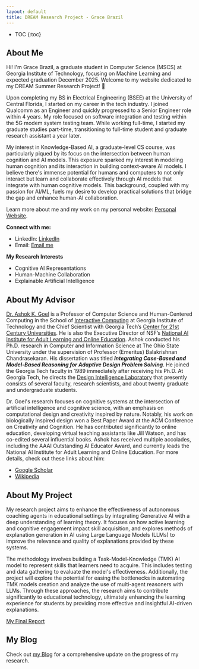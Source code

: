 ```yaml
---
layout: default
title: DREAM Research Project - Grace Brazil
---
```


* TOC
{:toc}

## About Me
Hi! I'm Grace Brazil, a graduate student in Computer Science (MSCS) at Georgia Institute of Technology, focusing on Machine Learning and expected graduation December 2025.  Welcome to my website dedicated to my DREAM Summer Research Project! 👋

Upon completing my BS in Electrical Engineering (BSEE) at the University of Central Florida, I started on my career in the tech industry. I joined Qualcomm as an Engineer and quickly progressed to a Senior Engineer role within 4 years. My role focused on software integration and testing within the 5G modem system testing team. While working full-time, I started my graduate studies part-time, transitioning to full-time student and graduate research assistant a year later.

My interest in Knowledge-Based AI, a graduate-level CS course, was particularly piqued by its focus on the intersection between human cognition and AI models. This exposure sparked my interest in modeling human cognition and its interaction in building context-aware AI models. I believe there's immense potential for humans and computers to not only interact but learn and collaborate effectively through AI models that integrate with human cognitive models. This background, coupled with my passion for AI/ML, fuels my desire to develop practical solutions that bridge the gap and enhance human-AI collaboration.

Learn more about me and my work on my personal website:  [Personal Website](https://gracebrazil.tech.blog/).

**Connect with me:**

* LinkedIn: [LinkedIn](https://www.linkedin.com/in/grace-brazil/)
* Email: [Email me](mailto:gbrazil2@gatech.edu)

**My Research Interests**
* Cognitive AI Representations
* Human-Machine Collaboration
* Explainable Artificial Intelligence
    

## About My Advisor

[Dr. Ashok K. Goel](https://dilab.gatech.edu/ashok-k-goel/) is a Professor of Computer Science and Human-Centered Computing in the School of [Interactive Computing](https://www.ic.gatech.edu/) at Georgia Institute of Technology and the Chief Scientist with Georgia Tech’s [Center for 21st Century Universities](https://c21u.gatech.edu/). He is also the Executive Director of NSF’s [National AI Institute for Adult Learning and Online Education](https://aialoe.org/).
Ashok conducted his Ph.D. research in Computer and Information Science at The Ohio State University under the supervision of Professor (Emeritus) Balakrishnan Chandrasekaran. His dissertation was titled ***Integrating Case-Based and Model-Based Reasoning for Adaptive Design Problem Solving***. He joined the Georgia Tech faculty in 1989 immediately after receiving his Ph.D. At Georgia Tech, he directs the [Design Intelligence Laboratory](https://dilab.gatech.edu/) that presently consists of several faculty, research scientists, and about twenty graduate and undergraduate students.

Dr. Goel's research focuses on cognitive systems at the intersection of artificial intelligence and cognitive science, with an emphasis on computational design and creativity inspired by nature. Notably, his work on biologically inspired design won a Best Paper Award at the ACM Conference on Creativity and Cognition. He has contributed significantly to online education, developing virtual teaching assistants like Jill Watson, and has co-edited several influential books. Ashok has received multiple accolades, including the AAAI Outstanding AI Educator Award, and currently leads the National AI Institute for Adult Learning and Online Education. 
For more details, check out these links about him:
* [Google Scholar](https://scholar.google.com/citations?user=VjNg25EAAAAJ&hl=en)
* [Wikipedia](https://en.wikipedia.org/wiki/Ashok_Goel)

## About My Project

My research project aims to enhance the effectiveness of autonomous coaching agents in educational settings by integrating Generative AI with a deep understanding of learning theory. It focuses on how active learning and cognitive engagement impact skill acquisition, and explores methods of explanation generation in AI using Large Language Models (LLMs) to improve the relevance and quality of explanations provided by these systems.

The methodology involves building a Task-Model-Knowledge (TMK) AI model to represent skills that learners need to acquire. This includes testing and data gathering to evaluate the model's effectiveness. Additionally, the project will explore the potential for easing the bottlenecks in automating TMK models creation and analyze the use of multi-agent reasoners with LLMs. Through these approaches, the research aims to contribute significantly to educational technology, ultimately enhancing the learning experience for students by providing more effective and insightful AI-driven explanations.

[My Final Report](files/finalreport.pdf)

## My Blog

Check out [my Blog](blog.html) for a comprehensive update on the progress of my research.
